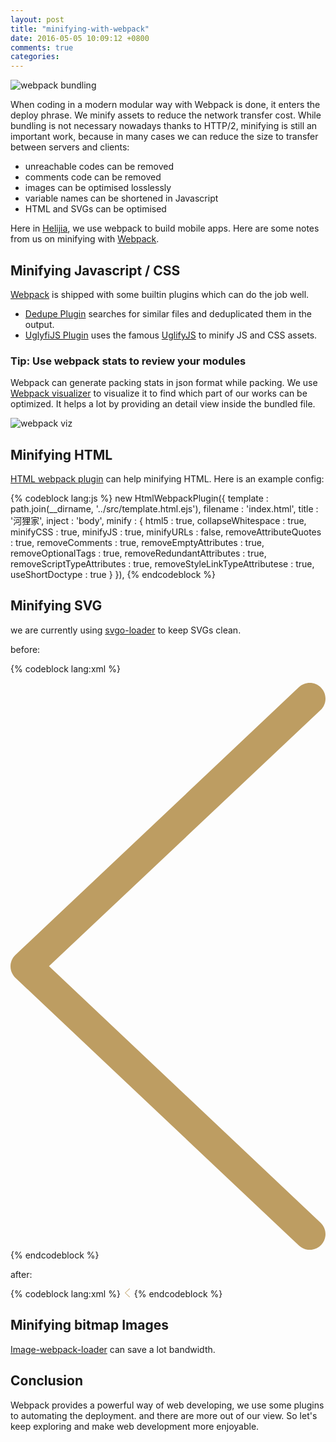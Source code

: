```yaml
---
layout: post
title: "minifying-with-webpack"
date: 2016-05-05 10:09:12 +0800
comments: true
categories: 
---
```


![webpack bundling](https://cdn-images-1.medium.com/max/1600/1*rsOjd1jR3eOmJNJh4Zp42g.png)

When coding in a modern modular way with Webpack is done, it enters the deploy phrase. We minify assets to reduce the network transfer cost. While bundling is not necessary nowadays thanks to HTTP/2, minifying is still an important work, because in many cases we can reduce the size to transfer between servers and clients:

* unreachable codes can be removed
* comments code can be removed
* images can be optimised losslessly
* variable names can be shortened in Javascript
* HTML and SVGs can be optimised 

Here in [Helijia][helijia], we use webpack to build mobile apps. Here are some notes from us on minifying with [Webpack][Webpack].

## Minifying Javascript / CSS
[Webpack][Webpack] is shipped with some builtin plugins which can do the job well.
* [Dedupe Plugin](https://webpack.github.io/docs/list-of-plugins.html#dedupeplugin) searches for similar files and deduplicated them in the output.
* [UglyfiJS Plugin](https://webpack.github.io/docs/list-of-plugins.html#uglifyjsplugin) uses the famous [UglifyJS][UglifyJS] to minify JS and CSS assets.

### Tip: Use webpack stats to review your modules
Webpack can generate packing stats in json format while packing. We use [Webpack visualizer](https://chrisbateman.github.io/webpack-visualizer/) to visualize it to find which part of our works can be optimized. It helps a lot by providing an detail view inside the bundled file.

![webpack viz](https://cdn-images-1.medium.com/max/1600/1*fNQylMzJclEm5VDbVuHwVQ.png)

## Minifying HTML
[HTML webpack plugin](https://github.com/ampedandwired/html-webpack-plugin) can help minifying HTML. Here is an example config:

{% codeblock lang:js %}
new HtmlWebpackPlugin({
  template : path.join(__dirname, '../src/template.html.ejs'),
  filename : 'index.html',
  title    : '河狸家',
  inject   : 'body',
  minify   : {
    html5                          : true,
    collapseWhitespace             : true,
    minifyCSS                      : true,
    minifyJS                       : true,
    minifyURLs                     : false,
    removeAttributeQuotes          : true,
    removeComments                 : true,
    removeEmptyAttributes          : true,
    removeOptionalTags             : true,
    removeRedundantAttributes      : true,
    removeScriptTypeAttributes     : true,
    removeStyleLinkTypeAttributese : true,
    useShortDoctype                : true
  }
}),
{% endcodeblock %}

## Minifying SVG
we are currently using [svgo-loader](https://github.com/rpominov/svgo-loader) to keep SVGs clean.

before: 

{% codeblock lang:xml %}
<?xml version="1.0" standalone="no"?>
<!DOCTYPE svg PUBLIC "-//W3C//DTD SVG 1.1//EN" "http://www.w3.org/Graphics/SVG/1.1/DTD/svg11.dtd">
<svg width="100%" height="100%" viewBox="0 0 10 18" version="1.1" xmlns="http://www.w3.org/2000/svg" xmlns:xlink="http://www.w3.org/1999/xlink" xml:space="preserve" style="fill-rule:evenodd;clip-rule:evenodd;stroke-linejoin:round;stroke-miterlimit:1.41421;">
    <path id="Shape-Copy" d="M9.157,0.136L0.157,8.636C-0.052,8.834 -0.052,9.166 0.157,9.364L9.157,17.864C9.357,18.053 9.674,18.044 9.864,17.843C10.053,17.643 10.044,17.326 9.843,17.136L1.222,8.994L9.843,0.864C10.044,0.674 10.053,0.357 9.864,0.157C9.674,-0.044 9.357,-0.053 9.157,0.136Z" style="fill:rgb(189,157,98);"/>
</svg>
{% endcodeblock %}

after: 

{% codeblock lang:xml %}
<svg class="SVGInline-svg icon-svg" style="width: 1em;height: 1em;" viewBox="0 0 10 18" xmlns="http://www.w3.org/2000/svg" fill-rule="evenodd" clip-rule="evenodd" stroke-linejoin="round" stroke-miterlimit="1.414"><path d="M9.157.136l-9 8.5a.5.5 0 0 0 0 .728l9 8.5a.5.5 0 0 0 .686-.728l-8.62-8.142 8.62-8.13a.5.5 0 0 0-.686-.728z" fill="#bd9d62"></path></svg>
{% endcodeblock %}

## Minifying bitmap Images
[Image-webpack-loader](https://github.com/tcoopman/image-webpack-loader) can save a lot bandwidth.


## Conclusion

Webpack provides a powerful way of web developing, we use some plugins to automating the deployment. and there are more out of our view. So let's keep exploring and make web development more enjoyable.

[Webpack]: https://webpack.github.io
[helijia]: http://www.helijia.com
[UglifyJS]: https://github.com/mishoo/UglifyJS
